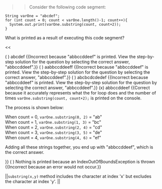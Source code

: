 >>Consider the following code segment:
<pre><code class="java language-java">String varOne = "abcdef";
for (int count = 0; count &lt; varOne.length()-1; count++){
  System.out.print(varOne.substring(count, count+2));
}</code></pre>
<p>What is printed as a result of executing this code segment?</p><<

( ) abcdef {{Incorrect because "abbccddeef" is printed. View the step-by-step solution for the question by selecting the correct answer, "abbccddeef".}}
( ) aabbccddeeff {{Incorrect because "abbccddeef" is printed. View the step-by-step solution for the question by selecting the correct answer, "abbccddeef".}}
( ) abcbcdcdedef {{Incorrect because "abbccddeef" is printed. View the step-by-step solution for the question by selecting the correct answer, "abbccddeef".}}
(x) abbccddeef {{Correct because it accurately represents what the for loop does and the number of times <code>varOne.substring(count, count+2);</code> is printed on the console.
<p>The process is shown below:</p>
When count = 0, <code>varOne.substring(0, 2)</code> = "ab"<br/>
When count = 1, <code>varOne.substring(1, 3)</code> = "bc"<br/>
When count = 2, <code>varOne.substring(2, 4)</code> = "cd"<br/>
When count = 3, <code>varOne.substring(3, 5)</code> = "de"<br/>
When count = 4, <code>varOne.substring(4, 6)</code> = "ef"<br/>
<p>Adding all these strings together, you end up with "abbccddeef", which is the correct answer.</p>}}
( ) Nothing is printed because an IndexOutOfBoundsException is thrown {{Incorrect because an error would not occur.}}

||<code>substring(x,y)</code> method includes the character at index 'x' but excludes the character at index 'y'. ||
